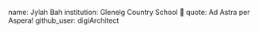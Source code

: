 name: Jylah Bah 
institution: Glenelg Country School 🚩 
quote: Ad Astra per Aspera! 
github_user: digiArchitect
